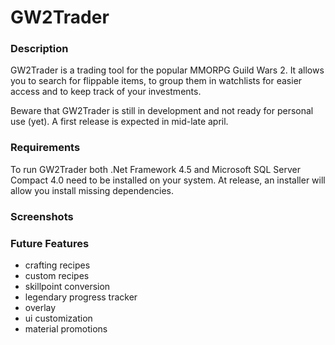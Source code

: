 # GW2Trader

### Description

GW2Trader is a trading tool for the popular MMORPG Guild Wars 2. It allows you to search for flippable items, to group them in watchlists for easier access and to keep track of your investments. 

Beware that GW2Trader is still in development and not ready for personal use (yet). A first release is expected in mid-late april.

### Requirements

To run GW2Trader both .Net Framework 4.5 and Microsoft SQL Server Compact 4.0 need to be installed on your system.
At release, an installer will allow you install missing dependencies.

### Screenshots

### Future Features

- crafting recipes 
- custom recipes
- skillpoint conversion
- legendary progress tracker
- overlay
- ui customization
- material promotions

